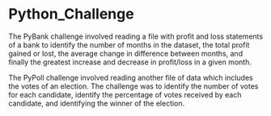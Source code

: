 # Python_Challenge

The PyBank challenge involved reading a file with profit and loss statements of a bank to identify the number of months in the dataset, the total profit gained or lost, the average change in difference between months, and finally the greatest increase and decrease in profit/loss in a given month.

The PyPoll challenge involved reading another file of data which includes the votes of an election. The challenge was to identify the number of votes for each candidate, identify the percentage of votes received by each candidate, and identifying the winner of the election.
